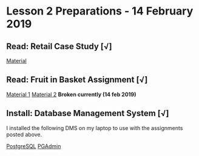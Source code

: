 # Lesson 2  Preparations - 14 February 2019

## Read: Retail Case Study [√]

[Material](https://docs.google.com/document/d/1kFLog6zBoPkPAv9TB2tNYEcrvWOx3CCmivf_P020cM8/edit)

## Read: Fruit in Basket Assignment [√]

[Material 1](https://docs.google.com/document/d/150ejNf57-NHseszU83XhWCmDDkR73-5ZiACDpGn3W9g/edit)
[Material 2](https://drive.google.com/file/d/1xfVurcdaYD2oT29zqD7BFax2Bt2gKd3S/view) **Broken currently (14 feb 2019)**

## Install: Database Management System [√]

I installed the following DMS on my laptop to use with the assignments posted above.

[PostgreSQL](https://www.postgresql.org)
[PGAdmin](https://www.pgadmin.org)
